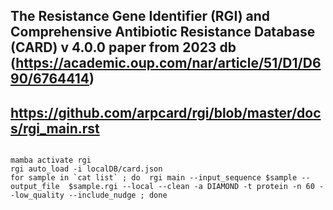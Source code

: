 ## The Resistance Gene Identifier (RGI) and  Comprehensive Antibiotic Resistance Database (CARD) v 4.0.0 paper from 2023 db (https://academic.oup.com/nar/article/51/D1/D690/6764414)

## https://github.com/arpcard/rgi/blob/master/docs/rgi_main.rst
```

mamba activate rgi
rgi auto_load -i localDB/card.json
for sample in `cat list` ; do  rgi main --input_sequence $sample --output_file  $sample.rgi --local --clean -a DIAMOND -t protein -n 60 --low_quality --include_nudge ; done

```

